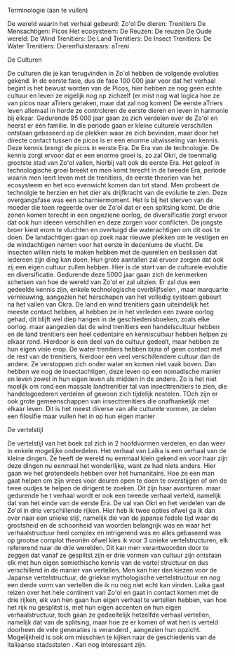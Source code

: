 Terminologie (aan te vullen)
  
De wereld waarin het verhaal gebeurd:  Zo'ol
De dieren: Trenitiers
De Mensachtigen: Picos
Het ecosysteem:
De Reuzen:  De reuzen
De Oude wereld:
De Wind Trenitiers:
De Land Trenitiers:
De Insect Trenitiers:
De Water Trenitiers:
Dierenfluisteraars: aTreni
  
De Culturen
  
De culturen die je kan terugvinden in Zo'ol hebben de volgende evoluties gekend. In de eerste fase, dus de fase  100 000 jaar voor dat het verhaal begint is het bewust worden van de Picos, hier hebben ze nog geen echte cultuur en leven ze eigelijk nog op zichzelf (er mist nog wat logica hoe ze van picos naar aTriers geraken, maar dat zal nog komen) De eerste aTriers leven allemaal in horde ze controleren de eerste dieren en leven in harmonie bij elkaar. Gedurende 95 000 jaar gaan ze zich verdelen over de Zo'ol en heerst er één familie. In die periode gaan er kleine culturele verschillen ontstaan gebaseerd op de plekken waar ze zich bevinden, maar door het directe contact tussen de picos is er een enorme uitwisseling van kennis. Deze kennis brengt de picos in eerste Era. De Era van de technologie. De kennis zorgt ervoor dat er een enorme groei is, zo zal Okri, de toenmalig grootste stad van Zo'ol vallen, hierbij valt ook de eerste Era. Het geloof in technologische groei breekt en men komt terecht in de tweede Era, periode waarin men leert leven met de trenitiers, de eerste theorien van het ecosysteem en het eco evenwicht komen dan tot stand. Men probeert de technolgie te herzien en het dier als drijfkracht van de evolutie te zien. Deze overgangsfase was een scharniermoment.  Het is bij het sterven van de moeder die toen regeerde over de Zo'ol dat er een splitsing komt. De drie zonen komen terecht in een ongeziene oorlog, de diversificatie zorgt ervoor dat ook hun ideeen verschillen en deze zorgen voor conflicten. De jongste broer kiest erom te vluchten en overtuigd die waterachtigen om dit ook te doen. De landachtigen gaan op zoek naar nieuwe plekken om te vestigen en de windachtigen nemen voor het eerste in deceniums de vlucht. De insecten willen niets te maken hebben met de querellen en beslissen dat iedereen zijn ding kan doen. Hun grote aantallen zal ervoor zorgen dat ook zij een eigen cultuur zullen hebben. Hier is de start van de culturele evolutie en diversificatie. Gedurende deze 5000 jaar gaan zich de kenmerken schetsen van hoe de wereld van Zo'ol er zal uitzien.
Er zal dus een gedeelde kennis zijn, enkele technologische overblijfselen , maar marquante vernieuwing, aangezien het herschapen van het volledig systeem gebeurt na het vallen van Okra. De land en wind trenitiers gaan uiteindelijk het meeste contact hebben, al hebben ze in het verleden een zware oorlog gehad, dit blijft wel diep hangen in de geschiedenisboeken, zoals elke oorlog. maar aangezien dat de wind trenitiers een handelscultuur hebben en de land trenitiers een heel cedentaire en kenniscultuur hebben helpen ze elkaar rond. Hierdoor is een deel van de cultuur gedeelt, maar hebben ze hun eigen visie erop. De water trenitiers hebben bijna of geen contact met de rest van de trenitiers, hierdoor een veel verschillendere cultuur dan de andere. Ze verstoppen zich onder water en komen niet vaak boven. Dan hebben we nog de insectachtigen, deze leven op een nomadische manier en leven zowel in hun eigen leven als midden in de andere. Zo is het niet moelijk om rond een massale landtrenitier tal van insecttrenitiers te zien, die handelsgoederen verdelen of gewoon zich tijdelijk nestelen. TOch zijn er ook grote gemeenschappen van insecttrenitiers die onafhankelijk met elkaar leven. Dit is het meest diverse van alle culturele vormen, ze delen een filosifie maar vullen het in op hun eigen manier
  
De vertelstijl
  
De vertelstijl van het boek zal zich in 2 hoofdvormen verdelen, en dan weer in enkele mogelijke onderdelen. Het verhaal van Laika is een verhaal van de kleine dingen. Ze heeft de wereld nu eenmaal klein gekend en voor haar zijn deze dingen nu eenmaal het wonderlijke, want ze had niets anders. Hier gaan we het grotendeels hebben over het humanitaire. Hoe ze een man gaat helpen om zijn vrees voor deuren open te doen te overstijgen of om de twee oudjes te helpen de dirigent te zoeken. Dit zijn haar avonturen. maar gedurende he t verhaal wordt er ook een tweede verhaal verteld, namelijk dat van het einde van de eerste Era. De val van Okri en het verdelen van de Zo'ol in drie verschillende rijken. Hier heb ik twee opties ofwel ga ik dan over naar een unieke stijl, namelijk die van de japanse fedole tijd waar de grootsheid en de schoonheid van woorden belangrijk was en waar het verhaalstructuur heel complex en intrigerend was en alles gebaseerd was op grootse complot theoriën ofwel kies ik voor 3 unieke vertelstructuren, elk refererend naar de drie werelden. Dit kan men verantwoorden door te zeggen dat vanaf ze gesplitst zijn er drie vormen van cultuur zijn ontstaan elk met hun eigen semiothische kennis van de vertel structuur en dus verschillend in de manier van vertellen. Men kan hier dan kiezen voor de Japanse vertelstructuur, de griekse mythologische vertelstructuur en nog een derde vorm van vertellen die ik nu nog niet echt kan vinden. Laika gaat reizen over het hele continent van Zo'ol en gaat in contact komen met de drie rijken, elk van hen gaan hun eigen verhaal te vertellen hebben, van hoe het rijk nu gesplitst is, met hun eigen accenten en hun eigen verhaalstructuur, toch gaan ze gedeeltelijk hetzelfde verhaal vertellen, namelijk dat van de splitsing, maar hoe ze er komen of wat hen is verteld doorheen de vele generaties is veranderd , aangezien hun opzicht. Mogelijkheid is ook om misschien te kijken naar de geschiedenis van de italiaanse stadsstaten . Kan nog interessant zijn.
